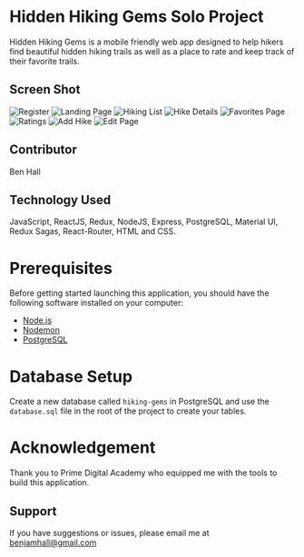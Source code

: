 # Hidden Hiking Gems Solo Project

Hidden Hiking Gems is a mobile friendly web app designed to help hikers find beautiful hidden hiking trails as well as a place to rate and keep track of their favorite trails.

## Screen Shot
 
![Register](/public/images/Register.png)
![Landing Page](/public/images/LandingPage.png)
![Hiking List](/public/images/HikingList.png)
![Hike Details](/public/images/Details.png)
![Favorites Page](/public/images/Favorite.png)
![Ratings](/public/images/Ratings.png)
![Add Hike](/public/images/AddHike.png)
![Edit Page](/public/images/Edit.png)

## Contributor 
Ben Hall

## Technology Used
JavaScript, ReactJS, Redux, NodeJS, Express, PostgreSQL, Material UI, Redux Sagas, React-Router, HTML and CSS. 

# Prerequisites
Before getting started launching this application, you should have the following software installed on your computer: 
 
- [Node.js](https://nodejs.org/en/)
- [Nodemon](https://nodemon.io) 
- [PostgreSQL](https://www.postgresql.org)
 
# Database Setup
Create a new database called `hiking-gems` in PostgreSQL and use the `database.sql` file in the root of the project to create your tables.

# Acknowledgement
Thank you to Prime Digital Academy who equipped me with the tools to build this application.

## Support
If you have suggestions or issues, please email me at benjamhall@gmail.com

